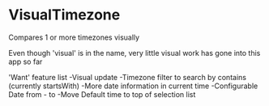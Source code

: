 VisualTimezone
==============

Compares 1 or more timezones visually


Even though 'visual' is in the name, very little visual work has gone into this app so far

'Want' feature list
-Visual update
-Timezone filter to search by contains (currently startsWith)
-More date information in current time
-Configurable Date from - to
-Move Default time to top of selection list
